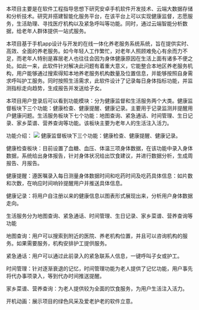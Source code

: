    本项目主要是在软件工程指导思想下研究安卓手机软件开发技术、云端大数据存储和分析技术。研究并搭建智能化服务平台，在该平台上可以实现健康监督，志愿服务，生活助理、寻找医疗机构以及紧急呼叫等功能。同时，通过云端智能分析数据，给老年人群体提供一站式服务。
   
   本项目基于手机app设计与开发的在线一体化养老服务系统系统，旨在提供实时、高效、全面的养老服务。如今年轻人工作繁忙，对老年人照顾难免心有余而力不足，而老年人特别是寡居老人也往往会因为身体健康原因在生活上面有诸多不便之处。如此一来，此软件针对解决此问题有着重大意义，它能整合本地区养老服务机构，用户能够通过搜索得知本地养老服务机构数量及位置信息，并能够按照自身需求呼叫护工服务。同时按照生活需求，此软件设计了记录每日身体指标功能，并监测指标走向趋势，生成报告并发送给子女。
   
   本项目用户登录后可以看到功能模块：分为健康监督和生活服务两个大类。健康监督板块下三个功能：健康检查、健康提醒、健康记录。主要用于记录监测并提醒用户健康问题。生活服务板块下七个功能：地图查询、紧急通话、时间管理、生日记录、家乡菜谱、营养查询等功能。该板块主要为老年人的生活注入活力。

 功能介绍：
 ![](https://github.com/Superwaterbro/i209team/raw/“爱慕家”——基于移动端的爱老助老智能服务app/健康监督显示界面.PNG)
健康监督板块下三个功能：健康检查、健康提醒、健康记录。

健康检查板块：目前设置了血糖、血压、体温三项身体数据，在该功能中录入身体数据，系统给出身体报告，针对身体状况给出饮食建议，并进行数据分析，生成周报告、月报告。
 
健康提醒：遵医嘱录入每日测量身体数据时间和吃药时间及吃药具体信息：如片数和次数，在响应时间响铃提醒用户并推送具体信息。
 
健康记录：将用户自注册以来的健康信息以图表形式展现出来，分析用户身体数据走向。
 
生活服务分为地图查询、紧急通话、时间管理、生日记录、家乡菜谱、营养查询等功能

地图查询：用户可以搜索到附近的医院、养老机构位置，并且可以咨询机构的服务。如果需要服务，机构安排护工提供服务。

紧急通话：用户可以通过此前录入的紧急联系人信息，一键呼叫子女或护工。

时间管理：针对逐渐衰退的记忆，时间管理功能为老人提供了记忆功能，用户事先将代办事项录入，等到代办时间推送提醒。

家乡菜谱、营养查询：为老人提供较为全面的饮食服务，为用户生活注入活力。
 
开机动画：展示项目的绿色风采及爱老护老的软件立意。

